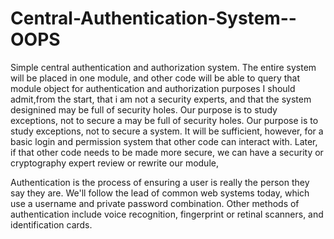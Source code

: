 # Central-Authentication-System--OOPS

Simple central authentication and authorization system.
The entire system will be placed in one module, and other code will be able to query
that module object for authentication and authorization purposes
I should admit,from the start, that i am not a security experts, and that the system  designined may be full of security holes. 
Our purpose is to study exceptions, not to secure a
may be full of security holes. Our purpose is to study exceptions, not to secure a
system. It will be sufficient, however, for a basic login and permission system that
other code can interact with. Later, if that other code needs to be made more secure,
we can have a security or cryptography expert review or rewrite our module,





Authentication is the process of ensuring a user is really the person they say they
are. We'll follow the lead of common web systems today, which use a username
and private password combination. Other methods of authentication include voice
recognition, fingerprint or retinal scanners, and identification cards.



